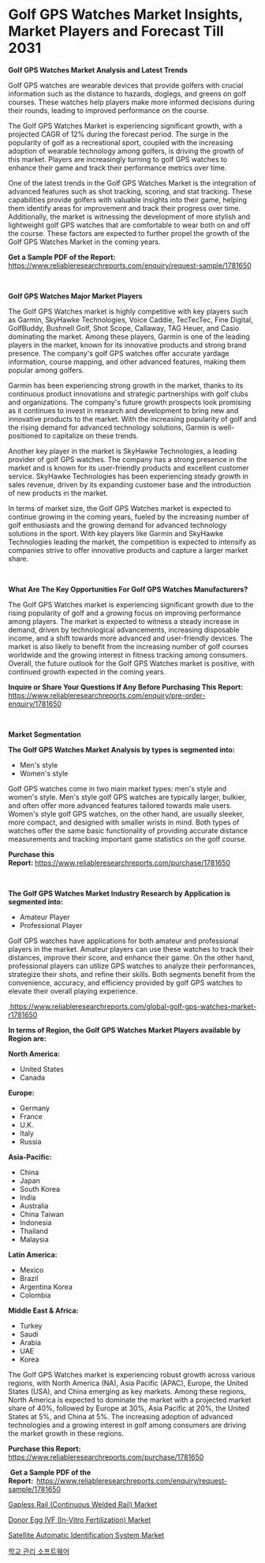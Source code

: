 <p><h1>Golf GPS Watches Market Insights, Market Players and Forecast Till 2031</h1></p><p><strong>Golf GPS Watches Market Analysis and Latest Trends</strong></p>
<p><p>Golf GPS watches are wearable devices that provide golfers with crucial information such as the distance to hazards, doglegs, and greens on golf courses. These watches help players make more informed decisions during their rounds, leading to improved performance on the course. </p><p>The Golf GPS Watches Market is experiencing significant growth, with a projected CAGR of 12% during the forecast period. The surge in the popularity of golf as a recreational sport, coupled with the increasing adoption of wearable technology among golfers, is driving the growth of this market. Players are increasingly turning to golf GPS watches to enhance their game and track their performance metrics over time.</p><p>One of the latest trends in the Golf GPS Watches Market is the integration of advanced features such as shot tracking, scoring, and stat tracking. These capabilities provide golfers with valuable insights into their game, helping them identify areas for improvement and track their progress over time. Additionally, the market is witnessing the development of more stylish and lightweight golf GPS watches that are comfortable to wear both on and off the course. These factors are expected to further propel the growth of the Golf GPS Watches Market in the coming years.</p></p>
<p><strong>Get a Sample PDF of the Report:&nbsp;</strong> <a href="https://www.reliableresearchreports.com/enquiry/request-sample/1781650">https://www.reliableresearchreports.com/enquiry/request-sample/1781650</a></p>
<p>&nbsp;</p>
<p><strong>Golf GPS Watches Major Market Players</strong></p>
<p><p>The Golf GPS Watches market is highly competitive with key players such as Garmin, SkyHawke Technologies, Voice Caddie, TecTecTec, Fine Digital, GolfBuddy, Bushnell Golf, Shot Scope, Callaway, TAG Heuer, and Casio dominating the market. Among these players, Garmin is one of the leading players in the market, known for its innovative products and strong brand presence. The company's golf GPS watches offer accurate yardage information, course mapping, and other advanced features, making them popular among golfers.</p><p>Garmin has been experiencing strong growth in the market, thanks to its continuous product innovations and strategic partnerships with golf clubs and organizations. The company's future growth prospects look promising as it continues to invest in research and development to bring new and innovative products to the market. With the increasing popularity of golf and the rising demand for advanced technology solutions, Garmin is well-positioned to capitalize on these trends.</p><p>Another key player in the market is SkyHawke Technologies, a leading provider of golf GPS watches. The company has a strong presence in the market and is known for its user-friendly products and excellent customer service. SkyHawke Technologies has been experiencing steady growth in sales revenue, driven by its expanding customer base and the introduction of new products in the market. </p><p>In terms of market size, the Golf GPS Watches market is expected to continue growing in the coming years, fueled by the increasing number of golf enthusiasts and the growing demand for advanced technology solutions in the sport. With key players like Garmin and SkyHawke Technologies leading the market, the competition is expected to intensify as companies strive to offer innovative products and capture a larger market share.</p></p>
<p>&nbsp;</p>
<p><strong>What Are The Key Opportunities For Golf GPS Watches Manufacturers?</strong></p>
<p><p>The Golf GPS Watches market is experiencing significant growth due to the rising popularity of golf and a growing focus on improving performance among players. The market is expected to witness a steady increase in demand, driven by technological advancements, increasing disposable income, and a shift towards more advanced and user-friendly devices. The market is also likely to benefit from the increasing number of golf courses worldwide and the growing interest in fitness tracking among consumers. Overall, the future outlook for the Golf GPS Watches market is positive, with continued growth expected in the coming years.</p></p>
<p><strong>Inquire or Share Your Questions If Any Before Purchasing This Report:</strong> <a href="https://www.reliableresearchreports.com/enquiry/pre-order-enquiry/1781650">https://www.reliableresearchreports.com/enquiry/pre-order-enquiry/1781650</a></p>
<p>&nbsp;</p>
<p><strong>Market Segmentation</strong></p>
<p><strong>The Golf GPS Watches Market Analysis by types is segmented into:</strong></p>
<p><ul><li>Men's style</li><li>Women's style</li></ul></p>
<p><p>Golf GPS watches come in two main market types: men's style and women's style. Men's style golf GPS watches are typically larger, bulkier, and often offer more advanced features tailored towards male users. Women's style golf GPS watches, on the other hand, are usually sleeker, more compact, and designed with smaller wrists in mind. Both types of watches offer the same basic functionality of providing accurate distance measurements and tracking important game statistics on the golf course.</p></p>
<p><strong>Purchase this Report:&nbsp;</strong><a href="https://www.reliableresearchreports.com/purchase/1781650">https://www.reliableresearchreports.com/purchase/1781650</a></p>
<p>&nbsp;</p>
<p><strong>The Golf GPS Watches Market Industry Research by Application is segmented into:</strong></p>
<p><ul><li>Amateur Player</li><li>Professional Player</li></ul></p>
<p><p>Golf GPS watches have applications for both amateur and professional players in the market. Amateur players can use these watches to track their distances, improve their score, and enhance their game. On the other hand, professional players can utilize GPS watches to analyze their performances, strategize their shots, and refine their skills. Both segments benefit from the convenience, accuracy, and efficiency provided by golf GPS watches to elevate their overall playing experience.</p></p>
<p><a href="https://www.reliableresearchreports.com/global-golf-gps-watches-market-r1781650">&nbsp;https://www.reliableresearchreports.com/global-golf-gps-watches-market-r1781650</a></p>
<p><strong>In terms of Region, the Golf GPS Watches Market Players available by Region are:</strong></p>
<p>
    <p> <strong> North America: </strong>
        <ul>
            <li>United States</li>
            <li>Canada</li>
        </ul>
        </p> 
    <p> <strong> Europe: </strong>
        <ul>
            <li>Germany</li>
            <li>France</li>
            <li>U.K.</li>
            <li>Italy</li>
            <li>Russia</li>
        </ul>
        </p> 
    <p> <strong> Asia-Pacific: </strong>
        <ul>
            <li>China</li>
            <li>Japan</li>
            <li>South Korea</li>
            <li>India</li>
            <li>Australia</li>
            <li>China Taiwan</li>
            <li>Indonesia</li>
            <li>Thailand</li>
            <li>Malaysia</li>
        </ul>
        </p> 
    <p> <strong> Latin America: </strong>
        <ul>
            <li>Mexico</li>
            <li>Brazil</li>
            <li>Argentina Korea</li>
            <li>Colombia</li>
        </ul>
        </p> 
    <p> <strong> Middle East & Africa: </strong>
        <ul>
            <li>Turkey</li>
            <li>Saudi</li>
            <li>Arabia</li>
            <li>UAE</li>
            <li>Korea</li>
        </ul>
    </p>
    </p>
<p><p>The Golf GPS Watches market is experiencing robust growth across various regions, with North America (NA), Asia Pacific (APAC), Europe, the United States (USA), and China emerging as key markets. Among these regions, North America is expected to dominate the market with a projected market share of 40%, followed by Europe at 30%, Asia Pacific at 20%, the United States at 5%, and China at 5%. The increasing adoption of advanced technologies and a growing interest in golf among consumers are driving the market growth in these regions.</p></p>
<p><strong>Purchase this Report: </strong><a href="https://www.reliableresearchreports.com/purchase/1781650">https://www.reliableresearchreports.com/purchase/1781650</a></p>
<p>&nbsp;<strong>Get a Sample PDF of the Report:&nbsp;&nbsp;</strong><a href="https://www.reliableresearchreports.com/enquiry/request-sample/1781650">https://www.reliableresearchreports.com/enquiry/request-sample/1781650</a></p>
<p><strong></strong></p>
<p><p><a href="https://medium.com/@garyshaw626/gapless-rail-continuous-welded-rail-market-overview-global-market-trends-and-future-prospects-df1c4802dc57">Gapless Rail (Continuous Welded Rail) Market</a></p><p><a href="https://github.com/RoberthSchneidedXf/Market-Research-Report-List-1/blob/main/donor-egg-ivf-in-vitro-fertilization-market.md">Donor Egg IVF (In-Vitro Fertilization) Market</a></p><p><a href="https://medium.com/@adribbs56546/global-satellite-automatic-identification-system-market-trends-insights-into-growth-opportunities-aadddb114e32">Satellite Automatic Identification System Market</a></p><p><a href="https://github.com/victorsharp87978/Market-Research-Report-List-1/blob/main/9238911184316.md">학교 관리 소프트웨어</a></p></p>